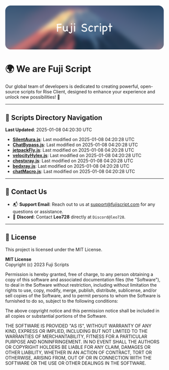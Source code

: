 ![Banner](.github/b.webp)

# 🌍 **We are Fuji Script**

Our global team of developers is dedicated to creating powerful, open-source scripts for Rise Client, designed to enhance your experience and unlock new possibilities! 🌟

---
<!-- SCRIPTS_NAVIGATION_START -->
## 📂 **Scripts Directory Navigation**

**Last Updated**: 2025-01-08 04:20:30 UTC

- **[SilentAura.js](scripts/SilentAura.js)**: Last modified on 2025-01-08 04:20:28 UTC
- **[ChatBypass.js](scripts/ChatBypass.js)**: Last modified on 2025-01-08 04:20:28 UTC
- **[jetpackFly.js](scripts/jetpackFly.js)**: Last modified on 2025-01-08 04:20:28 UTC
- **[velocityHylex.js](scripts/velocityHylex.js)**: Last modified on 2025-01-08 04:20:28 UTC
- **[chestxray.js](scripts/chestxray.js)**: Last modified on 2025-01-08 04:20:28 UTC
- **[bedxray.js](scripts/bedxray.js)**: Last modified on 2025-01-08 04:20:28 UTC
- **[chatMacro.js](scripts/chatMacro.js)**: Last modified on 2025-01-08 04:20:28 UTC

<!-- SCRIPTS_NAVIGATION_END -->

---

## 💬 **Contact Us**  
- 📬 **Support Email**: Reach out to us at [support@fujiscript.com](mailto:support@fujiscript.com) for any questions or assistance.  
- 💬 **Discord**: Contact **Leo728** directly at `Discord@leo728`.

---

## 📜 **License**

This project is licensed under the MIT License.  

**MIT License**  
Copyright (c) 2023 Fuji Scripts  

Permission is hereby granted, free of charge, to any person obtaining a copy of this software and associated documentation files (the "Software"), to deal in the Software without restriction, including without limitation the rights to use, copy, modify, merge, publish, distribute, sublicense, and/or sell copies of the Software, and to permit persons to whom the Software is furnished to do so, subject to the following conditions:  

The above copyright notice and this permission notice shall be included in all copies or substantial portions of the Software.  

THE SOFTWARE IS PROVIDED "AS IS", WITHOUT WARRANTY OF ANY KIND, EXPRESS OR IMPLIED, INCLUDING BUT NOT LIMITED TO THE WARRANTIES OF MERCHANTABILITY, FITNESS FOR A PARTICULAR PURPOSE AND NONINFRINGEMENT. IN NO EVENT SHALL THE AUTHORS OR COPYRIGHT HOLDERS BE LIABLE FOR ANY CLAIM, DAMAGES OR OTHER LIABILITY, WHETHER IN AN ACTION OF CONTRACT, TORT OR OTHERWISE, ARISING FROM, OUT OF OR IN CONNECTION WITH THE SOFTWARE OR THE USE OR OTHER DEALINGS IN THE SOFTWARE.  
